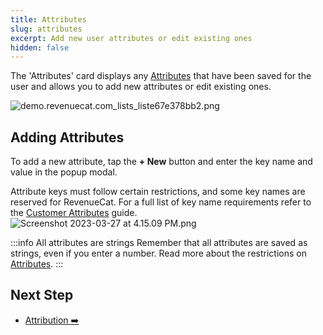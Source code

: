 ```yaml
---
title: Attributes
slug: attributes
excerpt: Add new user attributes or edit existing ones
hidden: false
---
```


The 'Attributes' card displays any [Attributes](/customers/customer-attributes) that have been saved for the user and allows you to add new attributes or edit existing ones.

![demo.revenuecat.com_lists_liste67e378bb2.png](/images/7631f37-demo.revenuecat.com_lists_liste67e378bb2_2af8c1cb343bc33a14782c683779b027.png)

## Adding Attributes

To add a new attribute, tap the **+ New** button and enter the key name and value in the popup modal.

Attribute keys must follow certain restrictions, and some key names are reserved for RevenueCat. For a full list of key name requirements refer to the [Customer Attributes](/customers/customer-attributes) guide.
![](/images/12cc8ce-Screenshot_2023-03-27_at_4.15.09_PM_6daa20aee8309dc56e33737f578ebd54.png "Screenshot 2023-03-27 at 4.15.09 PM.png")

:::info All attributes are strings
Remember that all attributes are saved as strings, even if you enter a number. Read more about the restrictions on [Attributes](/customers/customer-attributes#section-restrictions).
:::

## Next Step

- [Attribution ➡️](/dashboard-and-metrics/customers-group/attribution-card)
